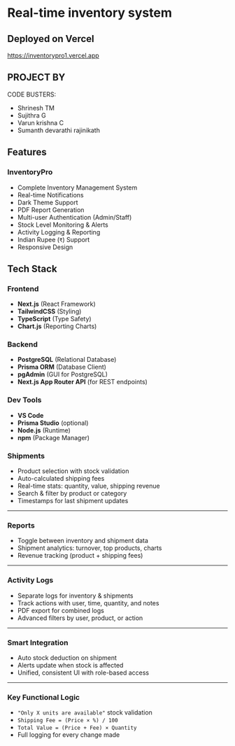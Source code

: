 # Real-time inventory system
## Deployed on Vercel
https://inventorypro1.vercel.app

## PROJECT BY
CODE BUSTERS:
- Shrinesh TM
- Sujithra G
- Varun krishna C
- Sumanth devarathi rajinikath



##  Features

###  InventoryPro

-  Complete Inventory Management System  
-  Real-time Notifications  
-  Dark Theme Support  
-  PDF Report Generation  
-  Multi-user Authentication (Admin/Staff)  
-  Stock Level Monitoring & Alerts  
-  Activity Logging & Reporting  
-  Indian Rupee (`₹`) Support  
-  Responsive Design  


##  Tech Stack

###  Frontend
- **Next.js** (React Framework)
- **TailwindCSS** (Styling)
- **TypeScript** (Type Safety)
- **Chart.js** (Reporting Charts)

###  Backend
- **PostgreSQL** (Relational Database)
- **Prisma ORM** (Database Client)
- **pgAdmin** (GUI for PostgreSQL)
- **Next.js App Router API** (for REST endpoints)

###  Dev Tools
- **VS Code**
- **Prisma Studio** (optional)
- **Node.js** (Runtime)
- **npm** (Package Manager)

  
###  Shipments

- Product selection with stock validation  
- Auto-calculated shipping fees  
- Real-time stats: quantity, value, shipping revenue  
- Search & filter by product or category  
- Timestamps for last shipment updates  

---

###  Reports

- Toggle between inventory and shipment data  
- Shipment analytics: turnover, top products, charts  
- Revenue tracking (product + shipping fees)  

---

###  Activity Logs

- Separate logs for inventory & shipments  
- Track actions with user, time, quantity, and notes  
- PDF export for combined logs  
- Advanced filters by user, product, or action  

---

###  Smart Integration

- Auto stock deduction on shipment  
- Alerts update when stock is affected  
- Unified, consistent UI with role-based access  

---

###  Key Functional Logic

- `"Only X units are available"` stock validation  
- `Shipping Fee = (Price × %) / 100`  
- `Total Value = (Price + Fee) × Quantity`  
- Full logging for every change made  
